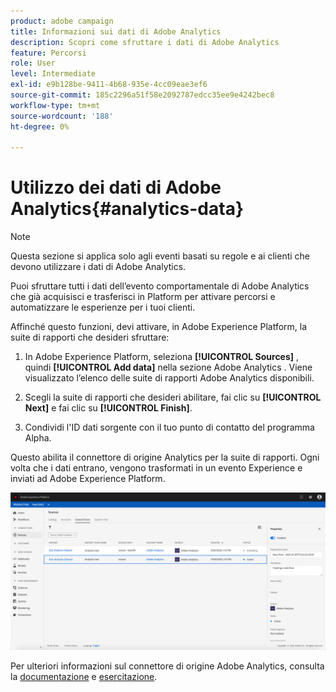```yaml
---
product: adobe campaign
title: Informazioni sui dati di Adobe Analytics
description: Scopri come sfruttare i dati di Adobe Analytics
feature: Percorsi
role: User
level: Intermediate
exl-id: e9b128be-9411-4b68-935e-4cc09eae3ef6
source-git-commit: 185c2296a51f58e2092787edcc35ee9e4242bec8
workflow-type: tm+mt
source-wordcount: '188'
ht-degree: 0%

---
```


# Utilizzo dei dati di Adobe Analytics{#analytics-data}

>[!NOTE]
>
>Questa sezione si applica solo agli eventi basati su regole e ai clienti che devono utilizzare i dati di Adobe Analytics.

Puoi sfruttare tutti i dati dell’evento comportamentale di Adobe Analytics che già acquisisci e trasferisci in Platform per attivare percorsi e automatizzare le esperienze per i tuoi clienti.

Affinché questo funzioni, devi attivare, in Adobe Experience Platform, la suite di rapporti che desideri sfruttare:

1. In Adobe Experience Platform, seleziona **[!UICONTROL Sources]** , quindi **[!UICONTROL Add data]** nella sezione Adobe Analytics . Viene visualizzato l’elenco delle suite di rapporti Adobe Analytics disponibili.

1. Scegli la suite di rapporti che desideri abilitare, fai clic su **[!UICONTROL Next]** e fai clic su **[!UICONTROL Finish]**.

1. Condividi l&#39;ID dati sorgente con il tuo punto di contatto del programma Alpha.

Questo abilita il connettore di origine Analytics per la suite di rapporti. Ogni volta che i dati entrano, vengono trasformati in un evento Experience e inviati ad Adobe Experience Platform.

![](../assets/alpha-event9.png)

Per ulteriori informazioni sul connettore di origine Adobe Analytics, consulta la [documentazione](https://experienceleague.adobe.com/docs/experience-platform/sources/connectors/adobe-applications/analytics.html) e [esercitazione](https://experienceleague.adobe.com/docs/experience-platform/sources/ui-tutorials/create/adobe-applications/analytics.html).
